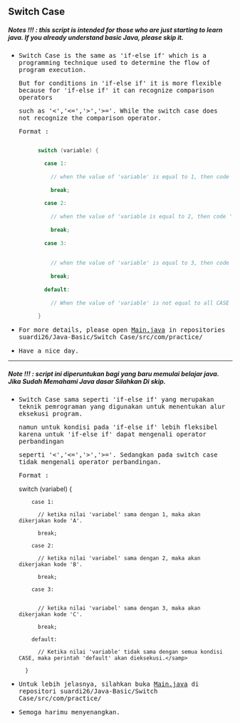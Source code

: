 ## Switch Case

##### Notes !!! : this script is intended for those who are just starting to learn java. If you already understand basic Java, please skip it.

- <samp>Switch Case is the same as 'if-else if' which is a programming technique used to determine the flow of program execution.</samp>  
 
  <samp>But for conditions in 'if-else if' it is more flexible because for 'if-else if' it can recognize comparison operators</samp>  
  
  <samp>such as '<','<=','>','>='. While the switch case does not recognize the comparison operator.</samp> 
  
  <samp>Format :</samp> 
  ```java
  
        switch (variable) {

          case 1:
            
            // when the value of 'variable' is equal to 1, then code 'A' will be executed.
            
            break;
            
          case 2:
          
            // when the value of 'variable is equal to 2, then code 'B' will be executed.
          
            break;
            
          case 3:
          
          
            // when the value of 'variable' is equal to 3, then code 'C' will be executed.
            
            break;
          
          default:
          
            // When the value of 'variable' is not equal to all CASE conditions, the 'default' command will be executed.
          
        }
  ```
- <samp>For more details, please open [Main.java](https://github.com/suardi26/Java-Basic/blob/main/Switch%20Case/src/com/practice/Main.java) in repositories suardi26/Java-Basic/Switch Case/src/com/practice/</samp> 

- <samp>Have a nice day.</samp> 

---

##### Note !!! : script ini diperuntukan bagi yang baru memulai belajar java. Jika Sudah Memahami Java dasar Silahkan Di skip.

- <samp>Switch Case sama seperti 'if-else if' yang merupakan teknik pemrograman yang digunakan untuk menentukan alur eksekusi program.</samp> 
 
  <samp>namun untuk kondisi pada 'if-else if' lebih fleksibel karena untuk 'if-else if' dapat mengenali operator perbandingan</samp> 
  
  <samp>seperti '<','<=','>','>='. Sedangkan pada switch case tidak mengenali operator perbandingan.</samp>
  
  <samp>Format :</samp> 
  
   switch (variabel) {

          case 1:
            
            // ketika nilai 'variabel' sama dengan 1, maka akan dikerjakan kode 'A'.
            
            break;
            
          case 2:
          
            // ketika nilai 'variabel' sama dengan 2, maka akan dikerjakan kode 'B'.
          
            break;
            
          case 3:
          
          
            // ketika nilai 'variabel' sama dengan 3, maka akan dikerjakan kode 'C'.
            
            break;
          
          default:
          
            // Ketika nilai 'variable' tidak sama dengan semua kondisi CASE, maka perintah 'default' akan dieksekusi.</samp>
          
        }
  
- <samp>Untuk lebih jelasnya, silahkan buka [Main.java](https://github.com/suardi26/Java-Basic/blob/main/Switch%20Case/src/com/practice/Main.java) di repositori suardi26/Java-Basic/Switch Case/src/com/practice/</samp>

- <samp>Semoga harimu menyenangkan.</samp>
